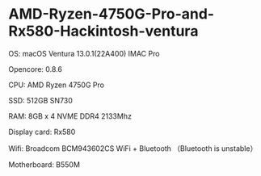# AMD-Ryzen-4750G-Pro-and-Rx580-Hackintosh-ventura

OS: macOS Ventura 13.0.1(22A400) IMAC Pro 

Opencore: 0.8.6

CPU: AMD Ryzen 4750G Pro

SSD: 512GB SN730

RAM: 8GB x 4 NVME DDR4 2133Mhz

Display card: Rx580

Wifi: Broadcom BCM943602CS WiFi + Bluetooth （Bluetooth is unstable）

Motherboard: B550M


